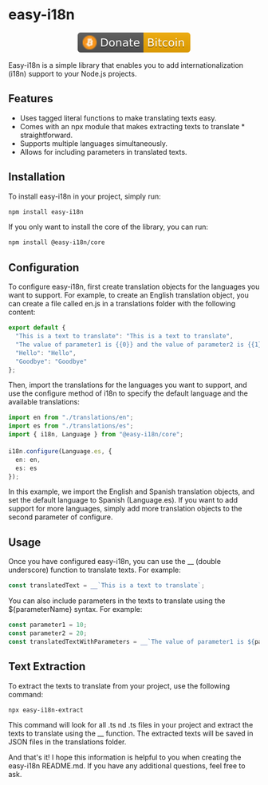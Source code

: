 # easy-i18n

<p align="center">
<a href="https://github.com/sky10p/easy-i18n/blob/master/doc/donate/donate.md" alt="Donate shield"><img src="./doc/donate/donate-bitcoin.svg" /></a>
</p>

Easy-i18n is a simple library that enables you to add internationalization (i18n) support to your Node.js projects.

## Features

* Uses tagged literal functions to make translating texts easy.
* Comes with an npx module that makes extracting texts to translate * straightforward.
* Supports multiple languages simultaneously.
* Allows for including parameters in translated texts.

## Installation

To install easy-i18n in your project, simply run:

```bash
npm install easy-i18n
```

If you only want to install the core of the library, you can run:

```bash
npm install @easy-i18n/core
```

## Configuration

To configure easy-i18n, first create translation objects for the languages you want to support. For example, to create an English translation object, you can create a file called en.js in a translations folder with the following content:

```typescript
export default {
  "This is a text to translate": "This is a text to translate",
  "The value of parameter1 is {{0}} and the value of parameter2 is {{1}}": "The value of parameter1 is {{0}} and the value of parameter2 is {{1}}",
  "Hello": "Hello",
  "Goodbye": "Goodbye"
};

```

Then, import the translations for the languages you want to support, and use the configure method of i18n to specify the default language and the available translations:

```typescript
import en from "./translations/en";
import es from "./translations/es";
import { i18n, Language } from "@easy-i18n/core";

i18n.configure(Language.es, {
  en: en,
  es: es
});
```

In this example, we import the English and Spanish translation objects, and set the default language to Spanish (Language.es). If you want to add support for more languages, simply add more translation objects to the second parameter of configure.

## Usage

Once you have configured easy-i18n, you can use the __ (double underscore) function to translate texts. For example:

```typescript
const translatedText = __`This is a text to translate`;
```

You can also include parameters in the texts to translate using the ${parameterName} syntax. For example:

```typescript
const parameter1 = 10;
const parameter2 = 20;
const translatedTextWithParameters = __`The value of parameter1 is ${parameter1} and the value of parameter2 is ${parameter2}`;

```

## Text Extraction

To extract the texts to translate from your project, use the following command:

```bash
npx easy-i18n-extract
```

This command will look for all .ts nd .ts files in your project and extract the texts to translate using the __ function. The extracted texts will be saved in JSON files in the translations folder.

And that's it! I hope this information is helpful to you when creating the easy-i18n README.md. If you have any additional questions, feel free to ask.
